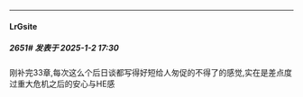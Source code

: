﻿
*****

####  LrGsite  
##### 2651#       发表于 2025-1-2 17:30

刚补完33章,每次这么个后日谈都写得好短给人匆促的不得了的感觉,实在是差点度过重大危机之后的安心与HE感

